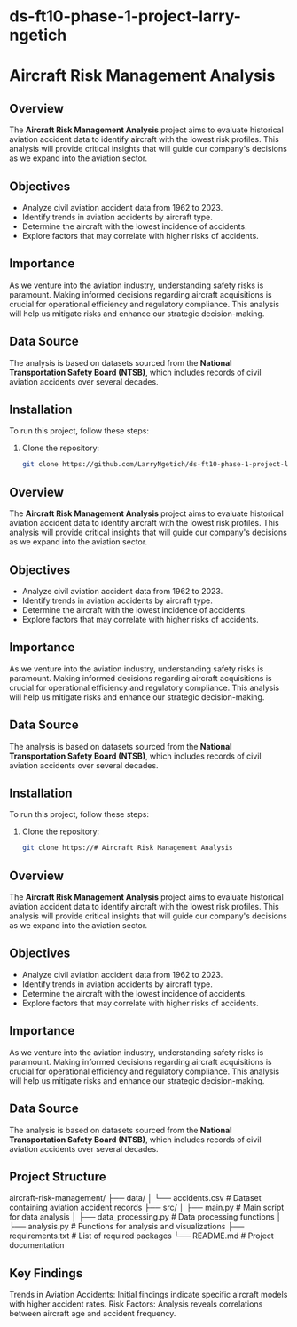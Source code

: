 # ds-ft10-phase-1-project-larry-ngetich

# Aircraft Risk Management Analysis

## Overview

The **Aircraft Risk Management Analysis** project aims to evaluate historical aviation accident data to identify aircraft with the lowest risk profiles. This analysis will provide critical insights that will guide our company's decisions as we expand into the aviation sector.

## Objectives

- Analyze civil aviation accident data from 1962 to 2023.
- Identify trends in aviation accidents by aircraft type.
- Determine the aircraft with the lowest incidence of accidents.
- Explore factors that may correlate with higher risks of accidents.

## Importance

As we venture into the aviation industry, understanding safety risks is paramount. Making informed decisions regarding aircraft acquisitions is crucial for operational efficiency and regulatory compliance. This analysis will help us mitigate risks and enhance our strategic decision-making.

## Data Source

The analysis is based on datasets sourced from the **National Transportation Safety Board (NTSB)**, which includes records of civil aviation accidents over several decades.

## Installation

To run this project, follow these steps:

1. Clone the repository:
   ```bash
   git clone https://github.com/LarryNgetich/ds-ft10-phase-1-project-larry-ngetich.git

## Overview

The **Aircraft Risk Management Analysis** project aims to evaluate historical aviation accident data to identify aircraft with the lowest risk profiles. This analysis will provide critical insights that will guide our company's decisions as we expand into the aviation sector.

## Objectives

- Analyze civil aviation accident data from 1962 to 2023.
- Identify trends in aviation accidents by aircraft type.
- Determine the aircraft with the lowest incidence of accidents.
- Explore factors that may correlate with higher risks of accidents.

## Importance

As we venture into the aviation industry, understanding safety risks is paramount. Making informed decisions regarding aircraft acquisitions is crucial for operational efficiency and regulatory compliance. This analysis will help us mitigate risks and enhance our strategic decision-making.

## Data Source

The analysis is based on datasets sourced from the **National Transportation Safety Board (NTSB)**, which includes records of civil aviation accidents over several decades.

## Installation

To run this project, follow these steps:

1. Clone the repository:
   ```bash
   git clone https://# Aircraft Risk Management Analysis

## Overview

The **Aircraft Risk Management Analysis** project aims to evaluate historical aviation accident data to identify aircraft with the lowest risk profiles. This analysis will provide critical insights that will guide our company's decisions as we expand into the aviation sector.

## Objectives

- Analyze civil aviation accident data from 1962 to 2023.
- Identify trends in aviation accidents by aircraft type.
- Determine the aircraft with the lowest incidence of accidents.
- Explore factors that may correlate with higher risks of accidents.

## Importance

As we venture into the aviation industry, understanding safety risks is paramount. Making informed decisions regarding aircraft acquisitions is crucial for operational efficiency and regulatory compliance. This analysis will help us mitigate risks and enhance our strategic decision-making.

## Data Source

The analysis is based on datasets sourced from the **National Transportation Safety Board (NTSB)**, which includes records of civil aviation accidents over several decades.

## Project Structure

aircraft-risk-management/
├── data/
│   └── accidents.csv         # Dataset containing aviation accident records
├── src/
│   ├── main.py               # Main script for data analysis
│   ├── data_processing.py     # Data processing functions
│   ├── analysis.py            # Functions for analysis and visualizations
├── requirements.txt           # List of required packages
└── README.md                  # Project documentation

## Key Findings

Trends in Aviation Accidents: Initial findings indicate specific aircraft models with higher accident rates.
Risk Factors: Analysis reveals correlations between aircraft age and accident frequency.



